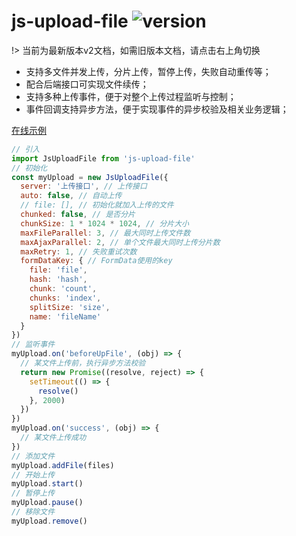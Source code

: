 # js-upload-file ![version](https://img.shields.io/npm/v/js-upload-file?color=FF0000&label=)

!> 当前为最新版本v2文档，如需旧版本文档，请点击右上角切换

- 支持多文件并发上传，分片上传，暂停上传，失败自动重传等；
- 配合后端接口可实现文件续传；
- 支持多种上传事件，便于对整个上传过程监听与控制；
- 事件回调支持异步方法，便于实现事件的异步校验及相关业务逻辑；

[在线示例](http://www.2naive.top/jsUploadFile)

```javascript
// 引入
import JsUploadFile from 'js-upload-file'
// 初始化
const myUpload = new JsUploadFile({
  server: '上传接口', // 上传接口
  auto: false, // 自动上传
  // file: [], // 初始化就加入上传的文件
  chunked: false, // 是否分片
  chunkSize: 1 * 1024 * 1024, // 分片大小
  maxFileParallel: 3, // 最大同时上传文件数
  maxAjaxParallel: 2, // 单个文件最大同时上传分片数
  maxRetry: 1, // 失败重试次数
  formDataKey: { // FormData使用的key
    file: 'file',
    hash: 'hash',
    chunk: 'count',
    chunks: 'index',
    splitSize: 'size',
    name: 'fileName'
  }
})
// 监听事件
myUpload.on('beforeUpFile', (obj) => {
  // 某文件上传前，执行异步方法校验
  return new Promise((resolve, reject) => {
    setTimeout(() => {
      resolve()
    }, 2000)
  })
})
myUpload.on('success', (obj) => {
  // 某文件上传成功
})
// 添加文件
myUpload.addFile(files)
// 开始上传
myUpload.start()
// 暂停上传
myUpload.pause()
// 移除文件
myUpload.remove()
```